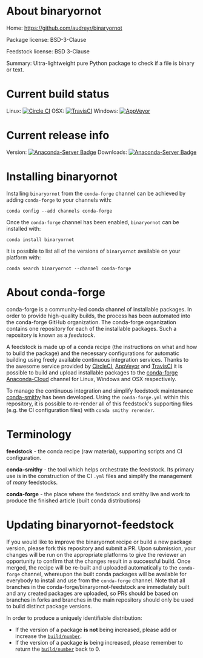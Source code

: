 About binaryornot
=================

Home: https://github.com/audreyr/binaryornot

Package license: BSD-3-Clause

Feedstock license: BSD 3-Clause

Summary: Ultra-lightweight pure Python package to check if a file is binary or text.




Current build status
====================

Linux: [![Circle CI](https://circleci.com/gh/conda-forge/binaryornot-feedstock.svg?style=shield)](https://circleci.com/gh/conda-forge/binaryornot-feedstock)
OSX: [![TravisCI](https://travis-ci.org/conda-forge/binaryornot-feedstock.svg?branch=master)](https://travis-ci.org/conda-forge/binaryornot-feedstock)
Windows: [![AppVeyor](https://ci.appveyor.com/api/projects/status/github/conda-forge/binaryornot-feedstock?svg=True)](https://ci.appveyor.com/project/conda-forge/binaryornot-feedstock/branch/master)

Current release info
====================
Version: [![Anaconda-Server Badge](https://anaconda.org/conda-forge/binaryornot/badges/version.svg)](https://anaconda.org/conda-forge/binaryornot)
Downloads: [![Anaconda-Server Badge](https://anaconda.org/conda-forge/binaryornot/badges/downloads.svg)](https://anaconda.org/conda-forge/binaryornot)

Installing binaryornot
======================

Installing `binaryornot` from the `conda-forge` channel can be achieved by adding `conda-forge` to your channels with:

```
conda config --add channels conda-forge
```

Once the `conda-forge` channel has been enabled, `binaryornot` can be installed with:

```
conda install binaryornot
```

It is possible to list all of the versions of `binaryornot` available on your platform with:

```
conda search binaryornot --channel conda-forge
```


About conda-forge
=================

conda-forge is a community-led conda channel of installable packages.
In order to provide high-quality builds, the process has been automated into the
conda-forge GitHub organization. The conda-forge organization contains one repository
for each of the installable packages. Such a repository is known as a *feedstock*.

A feedstock is made up of a conda recipe (the instructions on what and how to build
the package) and the necessary configurations for automatic building using freely
available continuous integration services. Thanks to the awesome service provided by
[CircleCI](https://circleci.com/), [AppVeyor](http://www.appveyor.com/)
and [TravisCI](https://travis-ci.org/) it is possible to build and upload installable
packages to the [conda-forge](https://anaconda.org/conda-forge)
[Anaconda-Cloud](http://docs.anaconda.org/) channel for Linux, Windows and OSX respectively.

To manage the continuous integration and simplify feedstock maintenance
[conda-smithy](http://github.com/conda-forge/conda-smithy) has been developed.
Using the ``conda-forge.yml`` within this repository, it is possible to re-render all of
this feedstock's supporting files (e.g. the CI configuration files) with ``conda smithy rerender``.


Terminology
===========

**feedstock** - the conda recipe (raw material), supporting scripts and CI configuration.

**conda-smithy** - the tool which helps orchestrate the feedstock.
                   Its primary use is in the construction of the CI ``.yml`` files
                   and simplify the management of *many* feedstocks.

**conda-forge** - the place where the feedstock and smithy live and work to
                  produce the finished article (built conda distributions)


Updating binaryornot-feedstock
==============================

If you would like to improve the binaryornot recipe or build a new
package version, please fork this repository and submit a PR. Upon submission,
your changes will be run on the appropriate platforms to give the reviewer an
opportunity to confirm that the changes result in a successful build. Once
merged, the recipe will be re-built and uploaded automatically to the
`conda-forge` channel, whereupon the built conda packages will be available for
everybody to install and use from the `conda-forge` channel.
Note that all branches in the conda-forge/binaryornot-feedstock are
immediately built and any created packages are uploaded, so PRs should be based
on branches in forks and branches in the main repository should only be used to
build distinct package versions.

In order to produce a uniquely identifiable distribution:
 * If the version of a package **is not** being increased, please add or increase
   the [``build/number``](http://conda.pydata.org/docs/building/meta-yaml.html#build-number-and-string).
 * If the version of a package **is** being increased, please remember to return
   the [``build/number``](http://conda.pydata.org/docs/building/meta-yaml.html#build-number-and-string)
   back to 0.
